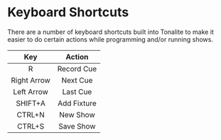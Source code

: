 # Keyboard Shortcuts

There are a number of keyboard shortcuts built into Tonalite to make it easier to do certain actions while programming and/or running shows.

| Key         | Action      |
|:-----------:|:-----------:|
| R           | Record Cue  |
| Right Arrow | Next Cue    |
| Left Arrow  | Last Cue    |
| SHIFT+A     | Add Fixture |
| CTRL+N      | New Show    |
| CTRL+S      | Save Show   |
